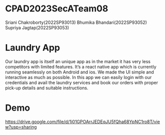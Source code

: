 # CPAD2023SecATeam08
Sriani Chakroborty(2022SP93013)
Bhumika Bhandari(2022SP93052)
Supriya Jagtap(2022SP93053)

# Laundry App

Our laundry app is itself an unique app as in the market it has very less competitors with limited features. 
It’s a react native app which is currently running seamlessly on both Android and ios.
We made the UI simple and interactive as much as possible. 
In this app we can easily login with our credentials and avail the laundry services and book our orders with proper pick-up details and suitable instructions.

# Demo 
https://drive.google.com/file/d/1i01GPOArrJEDEqJU5fQha68YpNC1ro8T/view?usp=sharing



